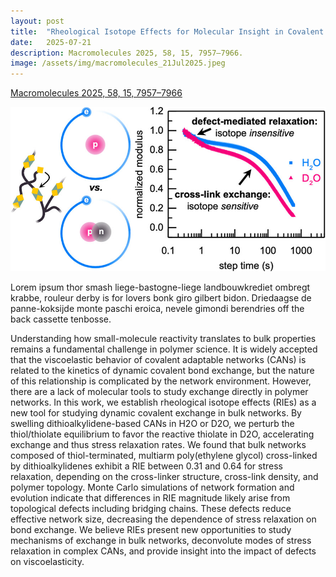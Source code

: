 ```yaml
---
layout: post
title:  "Rheological Isotope Effects for Molecular Insight in Covalent Adaptable Networks"
date:   2025-07-21
description: Macromolecules 2025, 58, 15, 7957–7966.
image: /assets/img/macromolecules_21Jul2025.jpeg
---
```


[Macromolecules 2025, 58, 15, 7957–7966](https://pubs.acs.org/doi/full/10.1021/acs.macromol.5c01258)

[![Macromolecules](/assets/img/macromolecules_21Jul2025.jpeg)](https://pubs.acs.org/doi/full/10.1021/acs.macromol.5c01258)

<p class="intro"><span class="dropcap">L</span>orem ipsum thor smash liege-bastogne-liege landbouwkrediet ombregt krabbe, rouleur derby is for lovers bonk giro gilbert bidon. Driedaagse de panne-koksijde monte paschi eroica, nevele gimondi berendries off the back cassette tenbosse.</p>

Understanding how small-molecule reactivity translates to bulk properties remains a fundamental challenge in polymer science. It is widely accepted that the viscoelastic behavior of covalent adaptable networks (CANs) is related to the kinetics of dynamic covalent bond exchange, but the nature of this relationship is complicated by the network environment. However, there are a lack of molecular tools to study exchange directly in polymer networks. In this work, we establish rheological isotope effects (RIEs) as a new tool for studying dynamic covalent exchange in bulk networks. By swelling dithioalkylidene-based CANs in H2O or D2O, we perturb the thiol/thiolate equilibrium to favor the reactive thiolate in D2O, accelerating exchange and thus stress relaxation rates. We found that bulk networks composed of thiol-terminated, multiarm poly(ethylene glycol) cross-linked by dithioalkylidenes exhibit a RIE between 0.31 and 0.64 for stress relaxation, depending on the cross-linker structure, cross-link density, and polymer topology. Monte Carlo simulations of network formation and evolution indicate that differences in RIE magnitude likely arise from topological defects including bridging chains. These defects reduce effective network size, decreasing the dependence of stress relaxation on bond exchange. We believe RIEs present new opportunities to study mechanisms of exchange in bulk networks, deconvolute modes of stress relaxation in complex CANs, and provide insight into the impact of defects on viscoelasticity.
